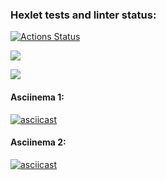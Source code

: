 ### Hexlet tests and linter status:
[![Actions Status](https://github.com/chedosaf/frontend-project-lvl2/workflows/hexlet-check/badge.svg)](https://github.com/chedosaf/frontend-project-lvl2/actions)

<a href="https://codeclimate.com/github/chedosaf/frontend-project-lvl2/maintainability"><img src="https://api.codeclimate.com/v1/badges/78878c20dd18706d14f8/maintainability" /></a><br>

<a href="https://github.com/chedosaf/frontend-project-lvl2/workflows/lint/badge.svg"><img src="https://github.com/chedosaf/frontend-project-lvl2/workflows/lint/badge.svg"/></a><br>

#### Asciinema 1:  
[![asciicast](https://asciinema.org/a/cOY3oeCCzGVtDaagUc97TsUtE.svg)](https://asciinema.org/a/cOY3oeCCzGVtDaagUc97TsUtE)

#### Asciinema 2:  
[![asciicast](https://asciinema.org/a/DQ9SWvO9rjbxdaOOZssHs8dha.svg)](https://asciinema.org/a/DQ9SWvO9rjbxdaOOZssHs8dha)